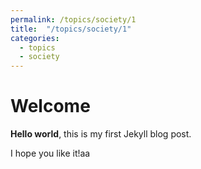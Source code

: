 ```yaml
---
permalink: /topics/society/1
title:  "/topics/society/1"
categories:
  - topics
  - society
---
```


# Welcome

**Hello world**, this is my first Jekyll blog post.

I hope you like it!aa